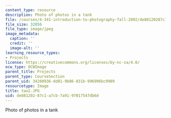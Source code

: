 ```yaml
---
content_type: resource
description: Photo of photos in a tank
file: /courses/4-341-introduction-to-photography-fall-2002/de88120287c1a7cb7a9197017547db6d_tao2.JPG
file_size: 32856
file_type: image/jpeg
image_metadata:
  caption: ''
  credit: ''
  image-alt: ''
learning_resource_types:
- Projects
license: https://creativecommons.org/licenses/by-nc-sa/4.0/
ocw_type: OCWImage
parent_title: Projects
parent_type: CourseSection
parent_uid: 34260936-dd81-9b86-831b-996996bc9909
resourcetype: Image
title: tao2.JPG
uid: de881202-87c1-a7cb-7a91-97017547db6d
---
```

Photo of photos in a tank